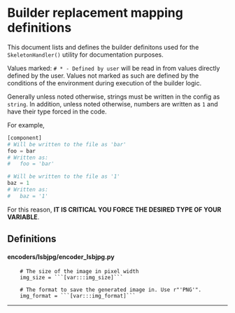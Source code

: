 # Builder replacement mapping definitions

This document lists and defines the builder definitons used for the `SkeletonHandler()` utility for documentation purposes.

Values marked: `# * - Defined by user` will be read in from values directly defined by the user. Values not marked as such are defined by the conditions of the environment during execution of the builder logic.

Generally unless noted otherwise, strings must be written in the config as `string`. In addition, unless noted otherwise, numbers are written as `1` and have their type forced in the code.

For example,
```python
[component]
# Will be written to the file as 'bar'
foo = bar
# Written as:
#   foo = 'bar'

# Will be written to the file as '1'
baz = 1
# Written as:
#   baz = '1'
```

For this reason, **IT IS CRITICAL YOU FORCE THE DESIRED TYPE OF YOUR VARIABLE**.

## Definitions
#### encoders/lsbjpg/encoder_lsbjpg.py

```
    # The size of the image in pixel width
    img_size = ```[var:::img_size]```
    
    # The format to save the generated image in. Use r"'PNG'".
    img_format = ```[var:::img_format]```

```
----